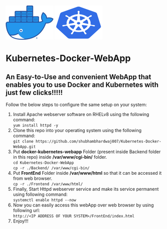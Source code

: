 ![Docker-Logo](./images/docker.png)
![Kubernetes-Logo](./images/kubernetes.png)
# Kubernetes-Docker-WebApp
An Easy-to-Use and convenient WebApp that enables you to use Docker and Kubernetes with just  few clicks!!!!!
---
Follow the below steps to configure the same setup on your system:
1. Install Apache webserver software on RHELv8 using the following command:<br />
`yum install httpd -y`<br />
2. Clone this repo into your operating system using the following command:<br/>
`git clone https://github.com/shubhambhardwaj007/Kubernetes-Docker-WebApp.git`
3. Put <b>docker-kubernetes-webapp</b> Folder (present inside Backend folder in this repo) inside <b>/var/www/cgi-bin/</b> folder.<br />
`cd Kubernetes-Docker-WebApp`<br />
`cp -r ./Backend/ /var/www/cgi-bin/`<br />
4. Put <b>FrontEnd</b> Folder inside <b>/var/www/html</b> so that it can be accessed it from web browser.<br />
`cp -r ./Frontend /var/www/html/`
5. Finally, Start Httpd webserver service and make its service permanent using following command:<br />
`systemctl enable httpd --now`
6. Now you can easily access this webApp over web browser by using following url:<br />
`http://<IP ADDRESS OF YOUR SYSTEM>/FrontEnd/index.html`
7. Enjoy!!!

